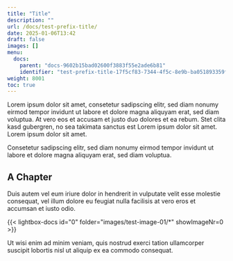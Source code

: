 ```yaml
---
title: "Title"
description: ""
url: /docs/test-prefix-title/
date: 2025-01-06T13:42
draft: false
images: []
menu:
  docs:
    parent: "docs-9602b15bad02600f3883f55e2ade6b81"
    identifier: "test-prefix-title-17f5cf83-7344-4f5c-8e9b-ba051893359f"
weight: 8001
toc: true
---
```


Lorem ipsum dolor sit amet, consetetur sadipscing elitr, sed diam nonumy eirmod tempor invidunt ut labore et dolore magna aliquyam erat, sed diam voluptua. At vero eos et accusam et justo duo dolores et ea rebum. Stet clita kasd gubergren, no sea takimata sanctus est Lorem ipsum dolor sit amet. Lorem ipsum dolor sit amet.


Consetetur sadipscing elitr, sed diam nonumy eirmod tempor invidunt ut labore et dolore magna aliquyam erat, sed diam voluptua.

## A Chapter

Duis autem vel eum iriure dolor in hendrerit in vulputate velit esse molestie consequat, vel illum dolore eu feugiat nulla facilisis at vero eros et accumsan et iusto odio.

{{< lightbox-docs id="0" folder="images/test-image-01/*" showImageNr=0 >}}

Ut wisi enim ad minim veniam, quis nostrud exerci tation ullamcorper suscipit lobortis nisl ut aliquip ex ea commodo consequat.   
